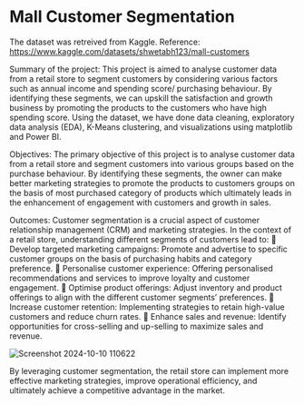 # Mall Customer Segmentation
The dataset was retreived from Kaggle.
Reference: https://www.kaggle.com/datasets/shwetabh123/mall-customers

Summary of the project: This project is aimed to analyse customer data from a retail store to segment customers by considering various factors such as annual income and spending score/ purchasing behaviour. By identifying these segments, we can upskill the satisfaction and growth business by promoting the products to the customers who have high spending score. Using the dataset, we have done data cleaning, exploratory data analysis (EDA), K-Means clustering, and visualizations using matplotlib and Power BI.

Objectives: The primary objective of this project is to analyse customer data from a retail store and segment customers into various groups based on the purchase behaviour. By identifying these segments, the owner can make better marketing strategies to promote the products to customers groups on the basis of most purchased category of products which ultimately leads in the enhancement of engagement with customers and growth in sales.

Outcomes: Customer segmentation is a crucial aspect of customer relationship management (CRM) and marketing strategies. In the context of a retail store, understanding different segments of customers lead to:
	Develop targeted marketing campaigns: Promote and advertise to specific customer groups on the basis of purchasing habits and category preference.
	Personalise customer experience: Offering personalised recommendations and services to improve loyalty and customer engagement.
	Optimise product offerings: Adjust inventory and product offerings to align with the different customer segments’ preferences.
	Increase customer retention: Implementing strategies to retain high-value customers and reduce churn rates.
	Enhance sales and revenue: Identify opportunities for cross-selling and up-selling to maximize sales and revenue.

![Screenshot 2024-10-10 110622](https://github.com/user-attachments/assets/0f0e50e3-d389-4aef-ac44-d0aca7ea2db2)


By leveraging customer segmentation, the retail store can implement more effective marketing strategies, improve operational efficiency, and ultimately achieve a competitive advantage in the market.
